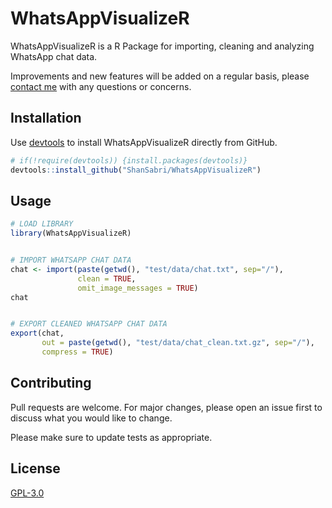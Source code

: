 # WhatsAppVisualizeR

WhatsAppVisualizeR is a R Package for importing, cleaning and analyzing WhatsApp chat data.

Improvements and new features will be added on a regular basis, please [contact me](mailto:shanasabri@gmail.com) with any questions or concerns.


## Installation

Use [devtools](https://github.com/r-lib/devtools) to install WhatsAppVisualizeR directly from GitHub.

```R
# if(!require(devtools)) {install.packages(devtools)}
devtools::install_github("ShanSabri/WhatsAppVisualizeR")

```

## Usage

```R
# LOAD LIBRARY
library(WhatsAppVisualizeR)


# IMPORT WHATSAPP CHAT DATA
chat <- import(paste(getwd(), "test/data/chat.txt", sep="/"), 
               clean = TRUE, 
               omit_image_messages = TRUE)
chat


# EXPORT CLEANED WHATSAPP CHAT DATA
export(chat, 
       out = paste(getwd(), "test/data/chat_clean.txt.gz", sep="/"), 
       compress = TRUE)

```

## Contributing
Pull requests are welcome. For major changes, please open an issue first to discuss what you would like to change.

Please make sure to update tests as appropriate.

## License
[GPL-3.0](https://choosealicense.com/licenses/gpl-3.0/)
